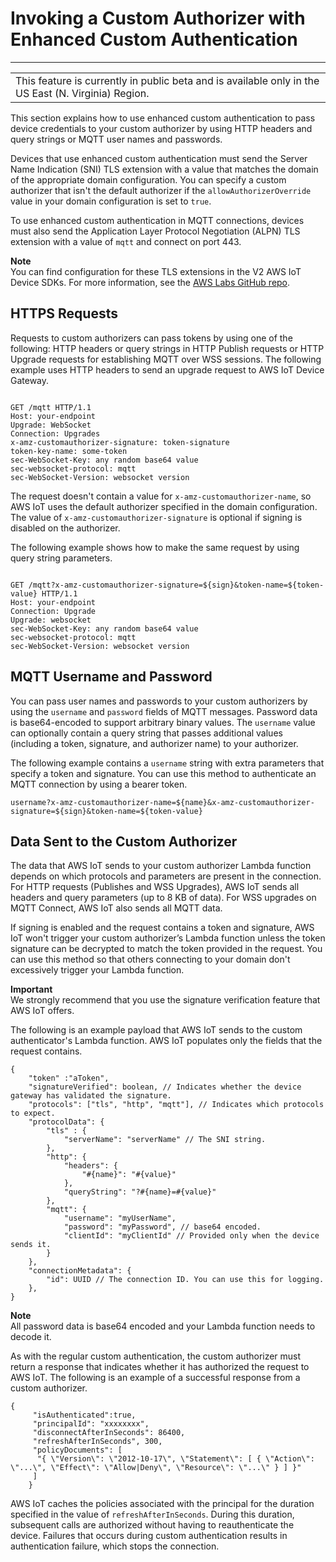# Invoking a Custom Authorizer with Enhanced Custom Authentication<a name="enhanced-custom-auth-using"></a>


****  

|  | 
| --- |
| This feature is currently in public beta and is available only in the US East \(N\. Virginia\) Region\. | 

This section explains how to use enhanced custom authentication to pass device credentials to your custom authorizer by using HTTP headers and query strings or MQTT user names and passwords\.

Devices that use enhanced custom authentication must send the Server Name Indication \(SNI\) TLS extension with a value that matches the domain of the appropriate domain configuration\. You can specify a custom authorizer that isn't the default authorizer if the `allowAuthorizerOverride` value in your domain configuration is set to `true`\.

To use enhanced custom authentication in MQTT connections, devices must also send the Application Layer Protocol Negotiation \(ALPN\) TLS extension with a value of `mqtt` and connect on port 443\.

**Note**  
You can find configuration for these TLS extensions in the V2 AWS IoT Device SDKs\. For more information, see the [AWS Labs GitHub repo](https://github.com/awslabs)\.

## HTTPS Requests<a name="enhanced-custom-auth-using-https"></a>

Requests to custom authorizers can pass tokens by using one of the following: HTTP headers or query strings in HTTP Publish requests or HTTP Upgrade requests for establishing MQTT over WSS sessions\. The following example uses HTTP headers to send an upgrade request to AWS IoT Device Gateway\.

```
                   
GET /mqtt HTTP/1.1 
Host: your-endpoint
Upgrade: WebSocket
Connection: Upgrades
x-amz-customauthorizer-signature: token-signature
token-key-name: some-token
sec-WebSocket-Key: any random base64 value
sec-websocket-protocol: mqtt
sec-WebSocket-Version: websocket version
```

The request doesn't contain a value for `x-amz-customauthorizer-name`, so AWS IoT uses the default authorizer specified in the domain configuration\. The value of `x-amz-customauthorizer-signature` is optional if signing is disabled on the authorizer\.

The following example shows how to make the same request by using query string parameters\.

```
                   
GET /mqtt?x-amz-customauthorizer-signature=${sign}&token-name=${token-value} HTTP/1.1
Host: your-endpoint
Connection: Upgrade
Upgrade: websocket
sec-WebSocket-Key: any random base64 value 
sec-websocket-protocol: mqtt 
sec-WebSocket-Version: websocket version
```

## MQTT Username and Password<a name="enhanced-custom-auth-using-mqtt"></a>

You can pass user names and passwords to your custom authorizers by using the `username` and `password` fields of MQTT messages\. Password data is base64\-encoded to support arbitrary binary values\. The `username` value can optionally contain a query string that passes additional values \(including a token, signature, and authorizer name\) to your authorizer\. 

The following example contains a `username` string with extra parameters that specify a token and signature\. You can use this method to authenticate an MQTT connection by using a bearer token\.

```
username?x-amz-customauthorizer-name=${name}&x-amz-customauthorizer-signature=${sign}&token-name=${token-value}                    
```

## Data Sent to the Custom Authorizer<a name="enhanced-custom-auth-sending-data"></a>

The data that AWS IoT sends to your custom authorizer Lambda function depends on which protocols and parameters are present in the connection\. For HTTP requests \(Publishes and WSS Upgrades\), AWS IoT sends all headers and query parameters \(up to 8 KB of data\)\. For WSS upgrades on MQTT Connect, AWS IoT also sends all MQTT data\.

If signing is enabled and the request contains a token and signature, AWS IoT won't trigger your custom authorizer’s Lambda function unless the token signature can be decrypted to match the token provided in the request\. You can use this method so that others connecting to your domain don't excessively trigger your Lambda function\.

**Important**  
We strongly recommend that you use the signature verification feature that AWS IoT offers\.

The following is an example payload that AWS IoT sends to the custom authenticator's Lambda function\. AWS IoT populates only the fields that the request contains\.

```
{
    "token" :"aToken",
    "signatureVerified": boolean, // Indicates whether the device gateway has validated the signature.
    "protocols": ["tls", "http", "mqtt"], // Indicates which protocols to expect.
    "protocolData": {
        "tls" : {
            "serverName": "serverName" // The SNI string.
        },
        "http": {
            "headers": {
                "#{name}": "#{value}"
            },
            "queryString": "?#{name}=#{value}"
        },
        "mqtt": {
            "username": "myUserName",
            "password": "myPassword", // base64 encoded.
            "clientId": "myClientId" // Provided only when the device sends it.
        }
    },
    "connectionMetadata": {
        "id": UUID // The connection ID. You can use this for logging.
    },
}
```

**Note**  
All password data is base64 encoded and your Lambda function needs to decode it\.

As with the regular custom authentication, the custom authorizer must return a response that indicates whether it has authorized the request to AWS IoT\. The following is an example of a successful response from a custom authorizer\.

```
{
     "isAuthenticated":true,
     "principalId": "xxxxxxxx",
     "disconnectAfterInSeconds": 86400,
     "refreshAfterInSeconds", 300,
     "policyDocuments": [
      "{ \"Version\": \"2012-10-17\", \"Statement\": [ { \"Action\": \"...\", \"Effect\": \"Allow|Deny\", \"Resource\": \"...\" } ] }"
     ]
    }
```

AWS IoT caches the policies associated with the principal for the duration specified in the value of `refreshAfterInSeconds`\. During this duration, subsequent calls are authorized without having to reauthenticate the device\. Failures that occurs during custom authentication results in authentication failure, which stops the connection\.
